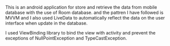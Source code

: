 This is an android application for store and retrieve the data from mobile database with the use of Room database. and the pattren I have followed is
MVVM and I also used LiveData to automatically reflect the data on the user interface when update in the database.

I used ViewBinding library to bind the view with activity and prevent the exceptions of NullPointException and TypeCastException.
